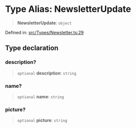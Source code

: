 # Type Alias: NewsletterUpdate

> **NewsletterUpdate**: `object`

Defined in: [src/Types/Newsletter.ts:29](https://github.com/Fokusdotid/bail/blob/3856b89f13bbe82f2e10396a28cd4ef2089de845/src/Types/Newsletter.ts#L29)

## Type declaration

### description?

> `optional` **description**: `string`

### name?

> `optional` **name**: `string`

### picture?

> `optional` **picture**: `string`
